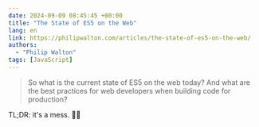 ```yaml
---
date: 2024-09-09 08:45:45 +00:00
title: "The State of ES5 on the Web"
lang: en
link: https://philipwalton.com/articles/the-state-of-es5-on-the-web/
authors:
  - "Philip Walton"
tags: [JavaScript]
---
```


> So what is the current state of ES5 on the web today? And what are the best practices for web developers when building code for production?

TL;DR: it's a mess. 🤷‍♂️

